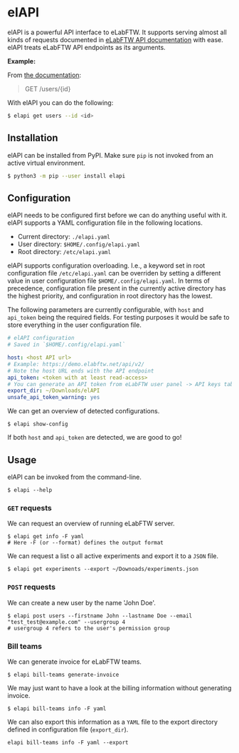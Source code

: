# elAPI

elAPI is a powerful API interface to eLabFTW. It supports serving almost all kinds of requests documented in
[eLabFTW API documentation](https://doc.elabftw.net/api/v2/) with ease. elAPI treats eLabFTW API endpoints as its
arguments.

**Example:**

From [the documentation](https://doc.elabftw.net/api/v2/#/Users/read-user):
> GET /users/{id}

With elAPI you can do the following:

```sh
$ elapi get users --id <id>
```

## Installation

elAPI can be installed from PyPI. Make sure `pip` is not invoked from an active virtual environment.

```sh
$ python3 -m pip --user install elapi
```

## Configuration

elAPI needs to be configured first before we can do anything useful with it. elAPI supports a YAML configuration file in
the following locations.

- Current directory: `./elapi.yaml`
- User directory: `$HOME/.config/elapi.yaml`
- Root directory: `/etc/elapi.yaml`

elAPI supports configuration overloading. I.e., a keyword set in root configuration file `/etc/elapi.yaml` can be
overriden by setting a different value in user configuration file `$HOME/.config/elapi.yaml`. In terms of precedence,
configuration file present in the currently active directory has the highest priority, and configuration in root
directory has the lowest.

The following parameters are currently configurable, with `host` and `api_token` being the required fields. For testing
purposes it would be safe to store everything in the user configuration file.

```yaml
# elAPI configuration
# Saved in `$HOME/.config/elapi.yaml`

host: <host API url>
# Example: https://demo.elabftw.net/api/v2/
# Note the host URL ends with the API endpoint
api_token: <token with at least read-access>
# You can generate an API token from eLabFTW user panel -> API keys tab.
export_dir: ~/Downloads/elAPI
unsafe_api_token_warning: yes
```

We can get an overview of detected configurations.

```shell
$ elapi show-config
```

If both `host` and `api_token` are detected, we are good to go!

## Usage

elAPI can be invoked from the command-line.

```shell
$ elapi --help 
```

### `GET` requests

We can request an overview of running eLabFTW server.

```shell
$ elapi get info -F yaml
# Here -F (or --format) defines the output format
```

We can request a list o all active experiments and export it to a `JSON` file.

```shell
$ elapi get experiments --export ~/Downoads/experiments.json
```

### `POST` requests

We can create a new user by the name 'John Doe'.

```shell
$ elapi post users --firstname John --lastname Doe --email "test_test@example.com" --usergroup 4
# usergroup 4 refers to the user's permission group
```

### Bill teams

We can generate invoice for eLabFTW teams.

```shell
$ elapi bill-teams generate-invoice
```

We may just want to have a look at the billing information without generating invoice.

```shell
$ elapi bill-teams info -F yaml
```

We can also export this information as a `YAML` file to the export directory defined in configuration
file (`export_dir`).

```shell
elapi bill-teams info -F yaml --export
```
